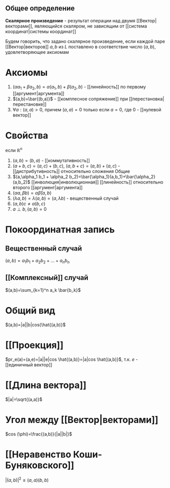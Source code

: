 ## Общее определение
**Скалярное произведение** - результат операции над двумя [[Вектор|векторами]], являющийся скаляром, не зависящим от [[система координат|системы координат]]

Будем говорить, что задано скалярное произведение, если каждой паре [[Вектор|векторов]] $a, b$ из $L$ поставлено в соответствие число $(a,b)$, удовлетворяющее аксиомам
# Аксиомы 
1. $(\alpha a_1+\beta a_2, b)=\alpha(a_1,b)+\beta(a_2,b)$ - [[линейность]] по первому [[аргумент|аргумента]]
2. $(a,b)=\bar{(b,a)}$  - [[комплесное сопряжение]] при [[перестановка|перестановке]]
3. $\forall a: (a,a)>0$, причем $(a,a)=0$ только если $a=0$, где $0$ - [[нулевой вектор]]
# Свойства
если $\mathbb{R}^n$
1. $(a,b)=(b,a)$ - [[коммутативность]] 
2. $(a+b,c)=(a,c)+(b,c)$, $(a, b+c)=(a,b)+(a,c)$ - [[дистрибутивность]] относительно сложения
Общие
3. $(a,\alpha_1 b_1 + \alpha_2 b_2)=\bar{\alpha_1}(a,b_1)+\bar{\alpha_2}(a,b_2)$  [[инволюция|инволюционная]] [[линейность]] относительно второго [[аргумент|аргумента]]
4. $(\alpha a, \beta b)=\alpha \bar{\beta}(a,b)$
5. $(\lambda a, b)=\lambda(a,b)=(a,\lambda b)$ - вещественный случай
6. $(a,b)c \neq a(b,c)$
7. $a \perp b, (a,b)=0$
# Покоординатная запись
## Вещественный случай
$(a,b)=a_1 b_1 + a_2 b_2 + ... + a_n b_n$
## [[Комплексный]] случай
$(a,b)=\sum_{k=1}^n a_k \bar{b_k}$

# Общий вид
$(a,b)=|a||b|cos(\hat{(a,b)}$

# [[Проекция]]
$pr_e(a)=(a,e)=|a||e|cos \hat{(a,b)}=|a|cos \hat{(a,b)}$, т.к. $e$ - [[единичный вектор]]    
# [[Длина вектора]]
$|a|=\sqrt{(a,a)}$
# Угол между [[Вектор|векторами]]
$cos (\phi)=\frac{(a,b)}{|a||b|}$
# [[Неравенство Коши-Буняковского]]
$|(a,b)|^2 \leq (a,a)(b,b)$
